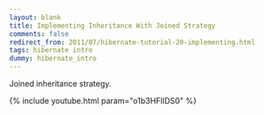 ```yaml
---           
layout: blank
title: Implementing Inheritance With Joined Strategy
comments: false
redirect_from: 2011/07/hibernate-tutorial-20-implementing.html
tags: hibernate intro
dummy: hibernate_intro
---
```


Joined inheritance strategy.

{% include youtube.html param="o1b3HFIlDS0" %}